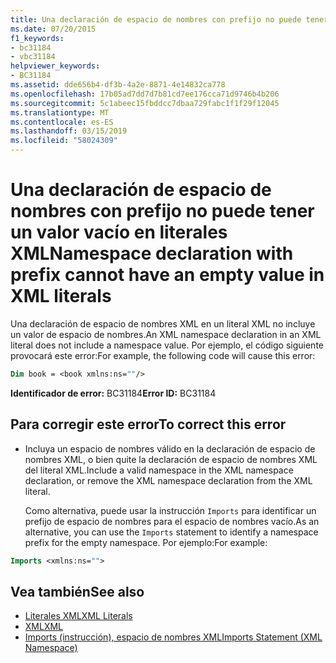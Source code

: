 ```yaml
---
title: Una declaración de espacio de nombres con prefijo no puede tener un valor vacío en literales XML
ms.date: 07/20/2015
f1_keywords:
- bc31184
- vbc31184
helpviewer_keywords:
- BC31184
ms.assetid: dde656b4-df3b-4a2e-8871-4e14832ca778
ms.openlocfilehash: 17b05ad7dd7d7b81cd7ee176cca71d9746b4b206
ms.sourcegitcommit: 5c1abeec15fbddcc7dbaa729fabc1f1f29f12045
ms.translationtype: MT
ms.contentlocale: es-ES
ms.lasthandoff: 03/15/2019
ms.locfileid: "58024309"
---
```

# <a name="namespace-declaration-with-prefix-cannot-have-an-empty-value-in-xml-literals"></a><span data-ttu-id="a0117-102">Una declaración de espacio de nombres con prefijo no puede tener un valor vacío en literales XML</span><span class="sxs-lookup"><span data-stu-id="a0117-102">Namespace declaration with prefix cannot have an empty value in XML literals</span></span>
<span data-ttu-id="a0117-103">Una declaración de espacio de nombres XML en un literal XML no incluye un valor de espacio de nombres.</span><span class="sxs-lookup"><span data-stu-id="a0117-103">An XML namespace declaration in an XML literal does not include a namespace value.</span></span> <span data-ttu-id="a0117-104">Por ejemplo, el código siguiente provocará este error:</span><span class="sxs-lookup"><span data-stu-id="a0117-104">For example, the following code will cause this error:</span></span>  
  
```vb  
Dim book = <book xmlns:ns=""/>  
```  
  
 <span data-ttu-id="a0117-105">**Identificador de error:** BC31184</span><span class="sxs-lookup"><span data-stu-id="a0117-105">**Error ID:** BC31184</span></span>  
  
## <a name="to-correct-this-error"></a><span data-ttu-id="a0117-106">Para corregir este error</span><span class="sxs-lookup"><span data-stu-id="a0117-106">To correct this error</span></span>  
  
-   <span data-ttu-id="a0117-107">Incluya un espacio de nombres válido en la declaración de espacio de nombres XML, o bien quite la declaración de espacio de nombres XML del literal XML.</span><span class="sxs-lookup"><span data-stu-id="a0117-107">Include a valid namespace in the XML namespace declaration, or remove the XML namespace declaration from the XML literal.</span></span>  
  
     <span data-ttu-id="a0117-108">Como alternativa, puede usar la instrucción `Imports` para identificar un prefijo de espacio de nombres para el espacio de nombres vacío.</span><span class="sxs-lookup"><span data-stu-id="a0117-108">As an alternative, you can use the `Imports` statement to identify a namespace prefix for the empty namespace.</span></span> <span data-ttu-id="a0117-109">Por ejemplo:</span><span class="sxs-lookup"><span data-stu-id="a0117-109">For example:</span></span>  
  
```vb  
Imports <xmlns:ns="">  
```  
  
## <a name="see-also"></a><span data-ttu-id="a0117-110">Vea también</span><span class="sxs-lookup"><span data-stu-id="a0117-110">See also</span></span>

- [<span data-ttu-id="a0117-111">Literales XML</span><span class="sxs-lookup"><span data-stu-id="a0117-111">XML Literals</span></span>](../../visual-basic/language-reference/xml-literals/index.md)
- [<span data-ttu-id="a0117-112">XML</span><span class="sxs-lookup"><span data-stu-id="a0117-112">XML</span></span>](../../visual-basic/programming-guide/language-features/xml/index.md)
- [<span data-ttu-id="a0117-113">Imports (instrucción), espacio de nombres XML</span><span class="sxs-lookup"><span data-stu-id="a0117-113">Imports Statement (XML Namespace)</span></span>](../../visual-basic/language-reference/statements/imports-statement-xml-namespace.md)
